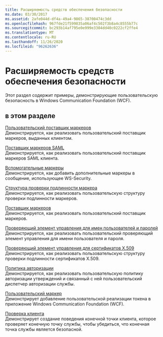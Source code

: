 ```yaml
---
title: Расширяемость средств обеспечения безопасности
ms.date: 03/30/2017
ms.assetid: 2afe044d-df4a-49a4-9865-38700474c3dd
ms.openlocfilehash: 967fde21f599835a06af4c502f3b8a4c8555b77c
ms.sourcegitcommit: bc293b14af795e0e999e3304dd40c0222cf2ffe4
ms.translationtype: MT
ms.contentlocale: ru-RU
ms.lasthandoff: 11/26/2020
ms.locfileid: "96262636"
---
```

# <a name="security-extensibility"></a>Расширяемость средств обеспечения безопасности

Этот раздел содержит примеры, демонстрирующие пользовательскую безопасность в Windows Communication Foundation (WCF).  
  
## <a name="in-this-section"></a>в этом разделе  

 [Пользовательский поставщик маркеров](durable-issued-token-provider.md)  
 Демонстрируется, как реализовать пользовательский поставщик маркеров, выданных клиентом.  
  
 [Поставщик маркеров SAML](saml-token-provider.md)  
 Демонстрируется, как реализовать пользовательский поставщик маркеров SAML клиента.  
  
 [Вспомогательные маркеры](supporting-tokens.md)  
 Демонстрируется, как добавить дополнительные маркеры в сообщение, использующее WS-Security.  
  
 [Структура проверки подлинности маркера](token-authenticator.md)  
 Демонстрируется, как реализовать пользовательскую структуру проверки подлинности маркеров.  
  
 [Поставщик маркеров](token-provider.md)  
 Демонстрируется, как реализовать пользовательский поставщик маркеров.  
  
 [Проверяющий элемент управления для имен пользователей и паролей](user-name-password-validator.md)  
 Демонстрируется, как реализовать пользовательский проверяющий элемент управления для имени пользователя и пароля.  
  
 [Проверяющий элемент управления для сертификатов X.509](x-509-certificate-validator.md)  
 Демонстрируется, как реализовать пользовательскую структуру проверки подлинности сертификатов X.509.  
  
 [Политика авторизации](authorization-policy.md)  
 Демонстрируется, как реализовать пользовательскую политику авторизации утверждений и связанный с ней пользовательский диспетчер авторизации службы.  
  
 [Пользовательский маркер](custom-token.md)  
 Демонстрирует добавление пользовательской реализации токена в приложение Windows Communication Foundation (WCF).  
  
 [Проверка клиента](client-validation.md)  
 Демонстрирует создание поведения конечной точки клиента, которое проверяет конечную точку службы, чтобы убедиться, что конечная точка службы является безопасной.
